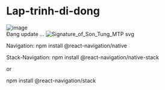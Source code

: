 # Lap-trinh-di-dong
![image](https://github.com/ThanhHiep25/Lap-trinh-di-dong/assets/87129597/e3b2ff90-f015-496a-9285-303d8af96ffd)   
Đang update ...
![Signature_of_Son_Tung_MTP svg](https://github.com/ThanhHiep25/Lap-trinh-di-dong/assets/87129597/ee0526d3-42e5-45b6-80e0-4b1832a40801)

Navigation:
npm install @react-navigation/native

Stack-Navigation:
npm install @react-navigation/native-stack

or

npm install @react-navigation/stack